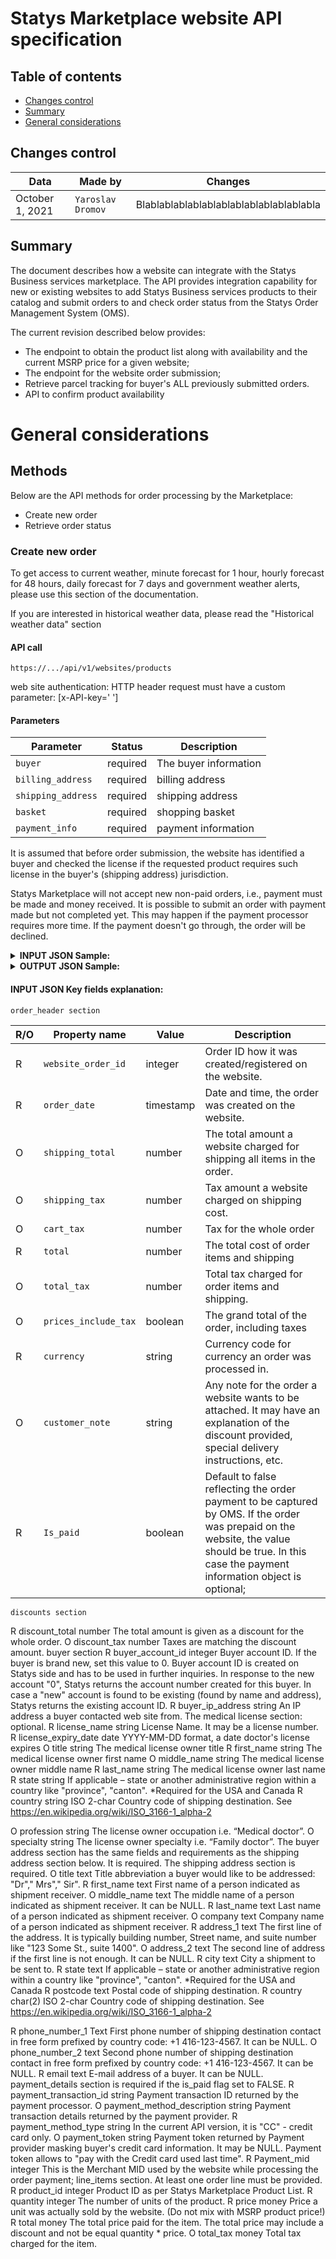 # Statys Marketplace website API specification

## Table of contents

* [Changes control](#сhanges-control)
* [Summary](#summary)
* [General considerations](#general_consideretion)

## Changes control

Data | Made by | Changes
------------ | ------------- | -------------
October 1, 2021 | `Yaroslav Dromov` | Blablablablablablablablablablablablabla

Summary
------

The document describes how a website can integrate with the Statys Business services marketplace. The API provides integration capability for new or existing websites to add Statys Business services products to their catalog and submit orders to and check order status from the Statys Order Management System (OMS).

The current revision described below provides:  
- The endpoint to obtain the product list along with availability and the current MSRP price for a given website;
- The endpoint for the website order submission;
- Retrieve parcel tracking for buyer's ALL previously submitted orders.
- API to confirm product availability

General considerations
======================

## Methods

Below are the API methods for order processing by the Marketplace:

- Create new order
- Retrieve order status

### Create new order

To get access to current weather, minute forecast for 1 hour, hourly forecast for 48 hours, daily forecast for 7 days and government weather alerts, please use this section of the documentation.

If you are interested in historical weather data, please read the "Historical weather data" section

#### API call
```http
https://.../api/v1/websites/products
```
web site authentication: HTTP header request must have a custom parameter: 
[x-API-key=' <key given to client>']

#### Parameters

Parameter | Status | Description
------------ | ------------- | -------------
`buyer` | required | The buyer information
`billing_address` | required | billing address 
`shipping_address` | required | shipping address
`basket` | required | shopping basket
`payment_info` | required | payment information

It is assumed that before order submission, the website has identified a buyer and checked the license if the requested product requires such license in the buyer's (shipping address) jurisdiction. 

Statys Marketplace will not accept new non-paid orders, i.e., payment must be made and money received. It is possible to submit an order with payment made but not completed yet. This may happen if the payment processor requires more time. If the payment doesn't go through, the order will be declined.

<details><summary><b>INPUT JSON Sample:</b></summary>
<p>
	
```json
{
"products":
  [
    {
      "product_data": 
          {
          "product_id": {"type": "integer"},
          "product_name": {"type": "string", "maxlength": 128},
          "product_short_description": {"type": "string", "maxlength": 512},
          "product_long_description": {"type": "string", "maxlength": 1024},
          "product_sku": {"type": "string", "maxlength": 128},
          "product_weight": {"type": "number"},
          "product_weight_uom": {"type": "string", "maxlength": 32},
          "product_length": {"type": "number"},
          "product_width": {"type": "number"},
          "product_height": {"type": "number"},
          "product_lwh_uom": {"type": "string","maxlength": 32},
          "dosage_value": {"type": "string", "maxlength": 256},
          "dosage_type": {"type": "string", "maxlength": 32},
          "items_in_pack": {"type": "string", "maxlength": 128},
          "pack_type": {"type": "string", "maxlength": 32},
          "brand_name": {"type": "string", "maxlength": 32}
          }
      "product_category": 
 		  {
			"is_cold": {"type": "boolean"},
			"type": {"type": "string", "maxlength": 32} /"pharma"|"med_device"/
		  },
   "msrp_price_and_availability": 

 		  {
			"availability": {"type": "string", "maxlength": 32} /"Backorder"|"Low"|"Medium"|"High"/
			"msrp_price": {"type": "number"},
			"currency": {"type": "string", "maxlength": 3}, /"USD"/
			"is_license_required": {"type": "boolean"}  
		  }
	   }
	]
}
```
	
</p>
</details>

<details><summary><b>OUTPUT JSON Sample:</b></summary>
<p>
	
```json

{
    "products": [
        {
            "product_data": {
                "product_id": 110,
                "product_name": "Some Product",
                "product_short_description": "Short Product Description",
                "product_long_description": "Long Product Description",
                "product_sku": "SAMPLE-SKU",
                "product_weight": 4.5,
                "product_weight_uom": "kg",
                "product_length": 20,
                "product_width": 30,
                "product_height": 15,
                "product_lwh_uom": "cm",
                "dosage_value": "0.5",
                "dosage_type": "ml",
                "items_in_pack": "1",
                "pack_type": "pre-filled syringe(s)",
                "brand_name": "Sample Brand"
            },
            "product_category": {
                "is_cold": true,
                "type": "pharma"
            },
            "msrp_price_and_availability": {
                "availability": "Medium",
                "msrp_price": 140.50,
                "currency": "USD",
                "is_license_required": true
            }
        }
    ]
}
```
</p>
</details>

#### INPUT JSON Key fields explanation:	

	order_header section
R/O | Property name | Value | Description
------------ | ------------- | ------------- | -------------
R |	`website_order_id` | integer |	Order ID how it was created/registered on the website. 
R |	`order_date` |	timestamp |	Date and time, the order was created on the website.
O |	`shipping_total` | number | The total amount a website charged for shipping all items in the order.
O |	`shipping_tax` |	number | Tax amount a website charged on shipping cost.
O |	`cart_tax` |	number | Tax for the whole order
R |	`total` |	number | The total cost of order items and shipping
O |	`total_tax` | number |	Total tax charged for order items and shipping.
O |	`prices_include_tax` |	boolean |	The grand total of the order, including taxes
R |	`currency` |	string |	Currency code for currency an order was processed in.
O |	`customer_note` |	string |	Any note for the order a website wants to be attached. It may have an explanation of the discount provided, special delivery instructions, etc.
R |	`Is_paid` |	boolean |	Default to false reflecting the order payment to be captured by OMS. If the order was prepaid on the website, the value should be true. In this case the payment information object is optional;


	discounts section
R	discount_total	number	The total amount is given as a discount for the whole order.
O	discount_tax	number	Taxes are matching the discount amount.
	buyer section
R	buyer_account_id	integer	Buyer account ID. If the buyer is brand new, set this value to 0. Buyer account ID is created on Statys side and has to be used in further inquiries. In response to the new account "0", Statys returns the account number created for this buyer. In case a "new" account is found to be existing (found by name and address), Statys returns the existing account ID.
R	buyer_ip_address	string	An IP address a buyer contacted web site from.
	The medical license section: optional. 
R	license_name	string	License Name. It may be a license number.
R	license_expiry_date	date	YYYY-MM-DD format, a date doctor's license expires
O	title	string	The medical license owner title 
R	first_name	string	The medical license owner first name
O	middle_name	string	The medical license owner middle name
R	last_name	string	The medical license owner last name
R	state	string	If applicable – state or another administrative region within a country like "province", "canton". *Required for the USA and Canada
R	country	string	ISO 2-char Country code of shipping destination. See https://en.wikipedia.org/wiki/ISO_3166-1_alpha-2

O	profession	string	The license owner occupation i.e. “Medical doctor”.
O	specialty	string	The license owner specialty i.e. “Family doctor”.
	The buyer address section has the same fields and requirements as the shipping address section below. It is required.
	The shipping address section is required.
O	title	text	Title abbreviation a buyer would like to be addressed: "Dr"," Mrs"," Sir".
R	first_name	text	First name of a person indicated as shipment receiver.
O	middle_name	text	The middle name of a person indicated as shipment receiver. It can be NULL.
R	last_name	text	Last name of a person indicated as shipment receiver.
O	company	text	Company name of a person indicated as shipment receiver.
R	address_1	text	The first line of the address. It is typically building number, Street name, and suite number like "123 Some St., suite 1400".
O	address_2	text	The second line of address if the first line is not enough. It can be NULL.
R	city	text	City a shipment to be sent to.
R	state	text	If applicable – state or another administrative region within a country like "province", "canton". *Required for the USA and Canada
R	postcode	text	Postal code of shipping destination.
R	country	char(2)	ISO 2-char Country code of shipping destination. See https://en.wikipedia.org/wiki/ISO_3166-1_alpha-2 

R	phone_number_1	Text	First phone number of shipping destination contact in free form prefixed by country code: 
+1 416-123-4567. It can be NULL.
O	phone_number_2	text	Second phone number of shipping destination contact in free form prefixed by country code: 
+1 416-123-4567. It can be NULL.
R	email	text	E-mail address of a buyer. It can be NULL.
	payment_details section is required if the is_paid flag set to FALSE.
R	payment_transaction_id	string	Payment transaction ID returned by the payment processor.
O	payment_method_description	string	Payment transaction details returned by the payment provider.
R	payment_method_type	string	In the current API version, it is "CC" - credit card only.
O	payment_token	string	Payment token returned by Payment provider masking buyer's credit card information. It may be NULL.
Payment token allows to "pay with the Credit card used last time".
R	Payment_mid	integer	This is the Merchant MID used by the website while processing the order payment;
	line_items section. At least one order line must be provided.
R	product_id	integer	Product ID as per Statys Marketplace Product List.
R	quantity	integer	The number of units of the product.
R	price	money	Price a unit was actually sold by the website. (Do not mix with MSRP product price!)
R	total	money	The total price paid for the item. The total price may include a discount and not be equal quantity * price.
O	total_tax	money	Total tax charged for the item.



